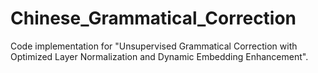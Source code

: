 # Chinese_Grammatical_Correction
Code implementation for "Unsupervised Grammatical Correction with Optimized Layer Normalization and Dynamic Embedding Enhancement".
